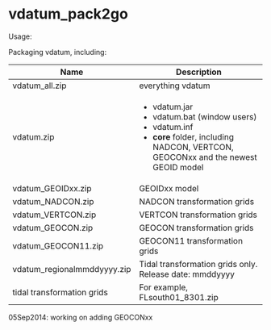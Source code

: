 vdatum_pack2go
==============
Usage:

Packaging vdatum, including:

Name | Description
-----| -----------
vdatum_all.zip | everything vdatum
vdatum.zip | <ul><li>vdatum.jar</li><li>vdatum.bat (window users)</li><li>vdatum.inf</li><li>**core** folder, including NADCON, VERTCON, GEOCONxx and the newest GEOID model</li></ul>
vdatum_GEOIDxx.zip | GEOIDxx model
vdatum_NADCON.zip | NADCON transformation grids
vdatum_VERTCON.zip | VERTCON transformation grids
vdatum_GEOCON.zip | GEOCON transformation grids
vdatum_GEOCON11.zip | GEOCON11 transformation grids
vdatum_regionalmmddyyyy.zip | Tidal transformation grids only. Release date: mmddyyyy
tidal transformation grids | For example, FLsouth01_8301.zip

05Sep2014: working on adding GEOCONxx 